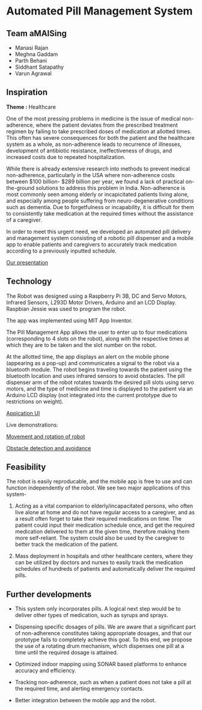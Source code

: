 # Automated Pill Management System
## Team aMAISing

* Manasi Rajan
* Meghna Gaddam
* Parth Behani
* Siddhant Satapathy
* Varun Agrawal

## Inspiration

**Theme :** Healthcare

One of the most pressing problems in medicine is the issue of medical non-adherence, where the patient deviates from the prescribed treatment regimen by failing to take prescribed doses of medication at allotted times. This often has severe consequences for both the patient and the healthcare system as a whole, as non-adherence leads to recurrence of illnesses, development of antibiotic resistance, ineffectiveness of drugs, and increased costs due to repeated hospitalization.

While there is already extensive research into methods to prevent medical non-adherence, particularly in the USA where non-adherence costs between $100 billion- $289 billion per year, we found a lack of practical on-the-ground solutions to address this problem in India. Non-adherence is most commonly seen among elderly or incapicitated patients living alone, and especially among people suffering from neuro-degenerative conditions such as dementia. Due to forgetfulness or incapability, it is difficult for them to consistently take medication at the required times without the assistance of a caregiver. 

In order to meet this urgent need, we developed an automated pill delivery and management system consisting of a robotic pill dispenser and a mobile app to enable patients and caregivers to accurately track medication according to a previously inputted schedule.

[Our presentation](https://github.com/SidSata/aMAISing/blob/master/Pill_Management_System_aMAISing.pdf)

## Technology

The Robot was designed using a Raspberry Pi 3B, DC and Servo Motors, Infrared Sensors, L293D Motor Drivers, Arduino and an LCD Display. Raspbian Jessie was used to program the robot. 

The app was implemented using MIT App Inventor.

The Pill Management App allows the user to enter up to four medications (corresponding to 4 slots on the robot), along with the respective times at which they are to be taken and the slot number on the robot.

At the allotted time, the app displays an alert on the mobile phone (appearing as a pop-up) and communicates a signal to the robot via a bluetooth module. The robot begins traveling towards the patient using the bluetooth location and uses infrared sensors to avoid obstacles. The pill dispenser arm of the robot rotates towards the desired pill slots using servo motors, and the type of medicine and time is displayed to the patient via an Arduino LCD display (not integrated into the current prototype due to restrictions on weight).

[Appication UI](https://github.com/SidSata/aMAISing/blob/master/Application_UI.png)

Live demonstrations:

[Movement and rotation of robot](https://github.com/SidSata/aMAISing/blob/master/IMG_1935.MOV)

[Obstacle detection and avoidance](https://github.com/SidSata/aMAISing/blob/master/IMG_1940.MOV)


## Feasibility

The robot is easily reproducable, and the mobile app is free to use and can function independently of the robot. We see two major applications of this system-

1.  Acting as a vital companion to elderly/incapacitated persons, who often live alone at home and do not have regular access to a caregiver, and as a result often forget to take their required medications on time. The patient could input their medication schedule once, and get the required medication delivered to them at the given time, therefore making them more self-reliant. The system could also be used by the caregiver to better track the medication of the patient.

2.  Mass deployment in hospitals and other healthcare centers, where they can be utilized by doctors and nurses to easily track the medication schedules of hundreds of patients and automatically deliver the required pills.

## Further developments

* This system only incorporates pills. A logical next step would be to deliver other types of medication, such as syrups and sprays.

* Dispensing specific dosages of pills. We are aware that a significant part of non-adherence constitutes taking appropriate dosages, and that our prototype fails to completely achieve this goal. To this end, we propose the use of a rotating drum mechanism, which dispenses one pill at a time until the required dosage is attained.

* Optimized indoor mapping using SONAR based platforms to enhance accuracy and efficiency.

* Tracking non-adherence, such as when a patient does not take a pill at the required time, and alerting emergency contacts.

* Better integration between the mobile app and the robot.

